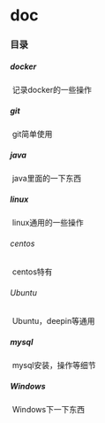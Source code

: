 # doc

### 目录

##### docker

​    记录docker的一些操作

##### git

​    git简单使用

##### java

​    java里面的一下东西

##### linux

​    linux通用的一些操作

###### centos

​    centos特有

###### Ubuntu

​    Ubuntu，deepin等通用

##### mysql

​    mysql安装，操作等细节

##### Windows

​    Windows下一下东西
​    